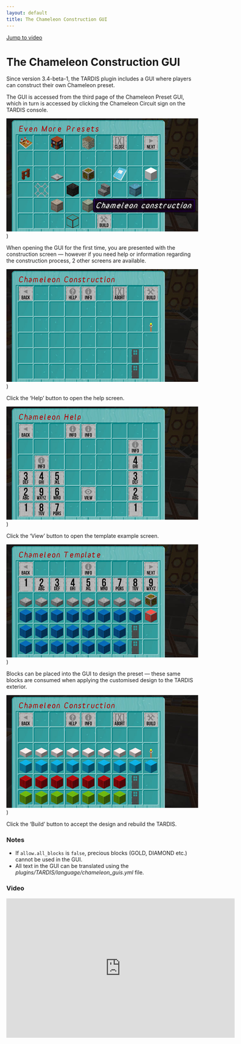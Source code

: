 ```yaml
---
layout: default
title: The Chameleon Construction GUI
---
```


[Jump to video](#video)

# The Chameleon Construction GUI

Since version 3.4-beta-1, the TARDIS plugin includes a GUI where players can construct their own Chameleon preset.

The GUI is accessed from the third page of the Chameleon Preset GUI, which in turn is accessed by clicking the Chameleon
Circuit sign on the TARDIS console.

![construction access](/images/chameleon/open_construction.jpg))

When opening the GUI for the first time, you are presented with the construction screen — however if you need help or
information regarding the construction process, 2 other screens are available.

![construction screen](/images/chameleon/construct_gui.jpg))

Click the ‘Help’ button to open the help screen.

![construction help](/images/chameleon/construct_help.jpg))

Click the ‘View’ button to open the template example screen.

![construction template](/images/chameleon/construct_template.jpg))

Blocks can be placed into the GUI to design the preset — these same blocks are consumed when applying the customised
design to the TARDIS exterior.

![custom design](/images/chameleon/construct_custom.jpg))

Click the ‘Build’ button to accept the design and rebuild the TARDIS.

### Notes

- If `allow.all_blocks` is `false`, precious blocks (GOLD, DIAMOND etc.) cannot be used in the GUI.
- All text in the GUI can be translated using the _plugins/TARDIS/language/chameleon\_guis.yml_ file.

### Video

<iframe src="https://player.vimeo.com/video/139820997" width="600" height="366" frameborder="0" webkitallowfullscreen mozallowfullscreen allowfullscreen></iframe>
